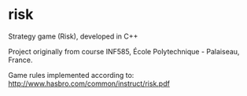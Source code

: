 # risk
Strategy game (Risk), developed in C++

Project originally from course INF585, École Polytechnique - Palaiseau, France.

Game rules implemented according to:
http://www.hasbro.com/common/instruct/risk.pdf

